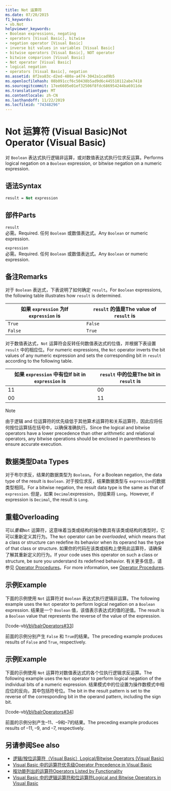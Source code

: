 ```yaml
---
title: Not 运算符
ms.date: 07/20/2015
f1_keywords:
- vb.Not
helpviewer_keywords:
- Boolean expressions, negating
- operators [Visual Basic], bitwise
- negation operator [Visual Basic]
- inverse bit values in variables [Visual Basic]
- bitwise operators [Visual Basic], NOT operator
- bitwise comparison [Visual Basic]
- Not operator [Visual Basic]
- logical negation
- operators [Visual Basic], negation
ms.assetid: 8f2ea83c-d2ed-480a-a474-3042a1cad9b5
ms.openlocfilehash: 08b091ccf6c50438b5ad9d6c445510112abe7418
ms.sourcegitcommit: 17ee6605e01ef32506f8fdc686954244ba6911de
ms.translationtype: MT
ms.contentlocale: zh-CN
ms.lasthandoff: 11/22/2019
ms.locfileid: "74348296"
---
```

# <a name="not-operator-visual-basic"></a><span data-ttu-id="0f109-102">Not 运算符 (Visual Basic)</span><span class="sxs-lookup"><span data-stu-id="0f109-102">Not Operator (Visual Basic)</span></span>
<span data-ttu-id="0f109-103">对 `Boolean` 表达式执行逻辑非运算，或对数值表达式执行位求反运算。</span><span class="sxs-lookup"><span data-stu-id="0f109-103">Performs logical negation on a `Boolean` expression, or bitwise negation on a numeric expression.</span></span>  
  
## <a name="syntax"></a><span data-ttu-id="0f109-104">语法</span><span class="sxs-lookup"><span data-stu-id="0f109-104">Syntax</span></span>  
  
```vb  
result = Not expression  
```  
  
## <a name="parts"></a><span data-ttu-id="0f109-105">部件</span><span class="sxs-lookup"><span data-stu-id="0f109-105">Parts</span></span>  
 `result`  
 <span data-ttu-id="0f109-106">必需。</span><span class="sxs-lookup"><span data-stu-id="0f109-106">Required.</span></span> <span data-ttu-id="0f109-107">任何 `Boolean` 或数值表达式。</span><span class="sxs-lookup"><span data-stu-id="0f109-107">Any `Boolean` or numeric expression.</span></span>  
  
 `expression`  
 <span data-ttu-id="0f109-108">必需。</span><span class="sxs-lookup"><span data-stu-id="0f109-108">Required.</span></span> <span data-ttu-id="0f109-109">任何 `Boolean` 或数值表达式。</span><span class="sxs-lookup"><span data-stu-id="0f109-109">Any `Boolean` or numeric expression.</span></span>  
  
## <a name="remarks"></a><span data-ttu-id="0f109-110">备注</span><span class="sxs-lookup"><span data-stu-id="0f109-110">Remarks</span></span>  
 <span data-ttu-id="0f109-111">对于 `Boolean` 表达式，下表说明了如何确定 `result`。</span><span class="sxs-lookup"><span data-stu-id="0f109-111">For `Boolean` expressions, the following table illustrates how `result` is determined.</span></span>  
  
|<span data-ttu-id="0f109-112">如果 `expression` 为</span><span class="sxs-lookup"><span data-stu-id="0f109-112">If `expression` is</span></span>|<span data-ttu-id="0f109-113">`result` 的值是</span><span class="sxs-lookup"><span data-stu-id="0f109-113">The value of `result` is</span></span>|  
|------------------------|------------------------------|  
|`True`|`False`|  
|`False`|`True`|  
  
 <span data-ttu-id="0f109-114">对于数值表达式，`Not` 运算符会反转任何数值表达式的位值，并根据下表设置 `result` 中的相应位。</span><span class="sxs-lookup"><span data-stu-id="0f109-114">For numeric expressions, the `Not` operator inverts the bit values of any numeric expression and sets the corresponding bit in `result` according to the following table.</span></span>  
  
|<span data-ttu-id="0f109-115">如果 `expression` 中有位</span><span class="sxs-lookup"><span data-stu-id="0f109-115">If bit in `expression` is</span></span>|<span data-ttu-id="0f109-116">`result` 中的位是</span><span class="sxs-lookup"><span data-stu-id="0f109-116">The bit in `result` is</span></span>|  
|-------------------------------|----------------------------|  
|<span data-ttu-id="0f109-117">1</span><span class="sxs-lookup"><span data-stu-id="0f109-117">1</span></span>|<span data-ttu-id="0f109-118">0</span><span class="sxs-lookup"><span data-stu-id="0f109-118">0</span></span>|  
|<span data-ttu-id="0f109-119">0</span><span class="sxs-lookup"><span data-stu-id="0f109-119">0</span></span>|<span data-ttu-id="0f109-120">1</span><span class="sxs-lookup"><span data-stu-id="0f109-120">1</span></span>|  
  
> [!NOTE]
> <span data-ttu-id="0f109-121">由于逻辑 and 位运算符的优先级低于其他算术运算符和关系运算符，因此应将任何按位运算括在括号中，以确保准确执行。</span><span class="sxs-lookup"><span data-stu-id="0f109-121">Since the logical and bitwise operators have a lower precedence than other arithmetic and relational operators, any bitwise operations should be enclosed in parentheses to ensure accurate execution.</span></span>  
  
## <a name="data-types"></a><span data-ttu-id="0f109-122">数据类型</span><span class="sxs-lookup"><span data-stu-id="0f109-122">Data Types</span></span>  
 <span data-ttu-id="0f109-123">对于布尔求反，结果的数据类型为 `Boolean`。</span><span class="sxs-lookup"><span data-stu-id="0f109-123">For a Boolean negation, the data type of the result is `Boolean`.</span></span> <span data-ttu-id="0f109-124">对于按位求反，结果数据类型与 `expression`的数据类型相同。</span><span class="sxs-lookup"><span data-stu-id="0f109-124">For a bitwise negation, the result data type is the same as that of `expression`.</span></span> <span data-ttu-id="0f109-125">但是，如果 `Decimal`expression，则结果将 `Long`。</span><span class="sxs-lookup"><span data-stu-id="0f109-125">However, if expression is `Decimal`, the result is `Long`.</span></span>  
  
## <a name="overloading"></a><span data-ttu-id="0f109-126">重载</span><span class="sxs-lookup"><span data-stu-id="0f109-126">Overloading</span></span>  
 <span data-ttu-id="0f109-127">可以*重载*`Not` 运算符，这意味着当类或结构的操作数具有该类或结构的类型时，它可以重新定义其行为。</span><span class="sxs-lookup"><span data-stu-id="0f109-127">The `Not` operator can be *overloaded*, which means that a class or structure can redefine its behavior when its operand has the type of that class or structure.</span></span> <span data-ttu-id="0f109-128">如果你的代码在该类或结构上使用此运算符，请确保了解其重新定义的行为。</span><span class="sxs-lookup"><span data-stu-id="0f109-128">If your code uses this operator on such a class or structure, be sure you understand its redefined behavior.</span></span> <span data-ttu-id="0f109-129">有关更多信息，请参见 [Operator Procedures](../../../visual-basic/programming-guide/language-features/procedures/operator-procedures.md)。</span><span class="sxs-lookup"><span data-stu-id="0f109-129">For more information, see [Operator Procedures](../../../visual-basic/programming-guide/language-features/procedures/operator-procedures.md).</span></span>  
  
## <a name="example"></a><span data-ttu-id="0f109-130">示例</span><span class="sxs-lookup"><span data-stu-id="0f109-130">Example</span></span>  
 <span data-ttu-id="0f109-131">下面的示例使用 `Not` 运算符对 `Boolean` 表达式执行逻辑非运算。</span><span class="sxs-lookup"><span data-stu-id="0f109-131">The following example uses the `Not` operator to perform logical negation on a `Boolean` expression.</span></span> <span data-ttu-id="0f109-132">结果是一个 `Boolean` 值，该值表示表达式的值的逆值。</span><span class="sxs-lookup"><span data-stu-id="0f109-132">The result is a `Boolean` value that represents the reverse of the value of the expression.</span></span>  
  
 [!code-vb[VbVbalrOperators#33](~/samples/snippets/visualbasic/VS_Snippets_VBCSharp/VbVbalrOperators/VB/Class1.vb#33)]  
  
 <span data-ttu-id="0f109-133">前面的示例分别产生 `False` 和 `True`的结果。</span><span class="sxs-lookup"><span data-stu-id="0f109-133">The preceding example produces results of `False` and `True`, respectively.</span></span>  
  
## <a name="example"></a><span data-ttu-id="0f109-134">示例</span><span class="sxs-lookup"><span data-stu-id="0f109-134">Example</span></span>  
 <span data-ttu-id="0f109-135">下面的示例使用 `Not` 运算符对数值表达式的各个位执行逻辑求反运算。</span><span class="sxs-lookup"><span data-stu-id="0f109-135">The following example uses the `Not` operator to perform logical negation of the individual bits of a numeric expression.</span></span> <span data-ttu-id="0f109-136">结果模式中的位设置为操作数模式中相应位的反向，其中包括符号位。</span><span class="sxs-lookup"><span data-stu-id="0f109-136">The bit in the result pattern is set to the reverse of the corresponding bit in the operand pattern, including the sign bit.</span></span>  
  
 [!code-vb[VbVbalrOperators#34](~/samples/snippets/visualbasic/VS_Snippets_VBCSharp/VbVbalrOperators/VB/Class1.vb#34)]  
  
 <span data-ttu-id="0f109-137">前面的示例分别产生–11、–9和–7的结果。</span><span class="sxs-lookup"><span data-stu-id="0f109-137">The preceding example produces results of –11, –9, and –7, respectively.</span></span>  
  
## <a name="see-also"></a><span data-ttu-id="0f109-138">另请参阅</span><span class="sxs-lookup"><span data-stu-id="0f109-138">See also</span></span>

- [<span data-ttu-id="0f109-139">逻辑/按位运算符（Visual Basic）</span><span class="sxs-lookup"><span data-stu-id="0f109-139">Logical/Bitwise Operators (Visual Basic)</span></span>](../../../visual-basic/language-reference/operators/logical-bitwise-operators.md)
- [<span data-ttu-id="0f109-140">Visual Basic 中的运算符优先级</span><span class="sxs-lookup"><span data-stu-id="0f109-140">Operator Precedence in Visual Basic</span></span>](../../../visual-basic/language-reference/operators/operator-precedence.md)
- [<span data-ttu-id="0f109-141">按功能列出的运算符</span><span class="sxs-lookup"><span data-stu-id="0f109-141">Operators Listed by Functionality</span></span>](../../../visual-basic/language-reference/operators/operators-listed-by-functionality.md)
- [<span data-ttu-id="0f109-142">Visual Basic 中的逻辑运算符和位运算符</span><span class="sxs-lookup"><span data-stu-id="0f109-142">Logical and Bitwise Operators in Visual Basic</span></span>](../../../visual-basic/programming-guide/language-features/operators-and-expressions/logical-and-bitwise-operators.md)
